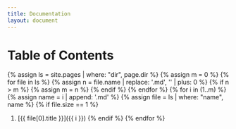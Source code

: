 ```yaml
---
title: Documentation
layout: document
---
```

# Table of Contents
{% assign ls = site.pages | where: "dir", page.dir %}
{% assign m = 0 %}
{% for file in ls %}
{% assign n = file.name | replace: '.md', '' | plus: 0 %}
{% if n > m %}
{% assign m = n %}
{% endif %}
{% endfor %}
{% for i in (1..m) %}
{% assign name = i | append: '.md' %}
{% assign file = ls | where: "name", name %}
{% if file.size == 1 %}
1. [{{ file[0].title }}]({{ i }})
{% endif %}
{% endfor %}
